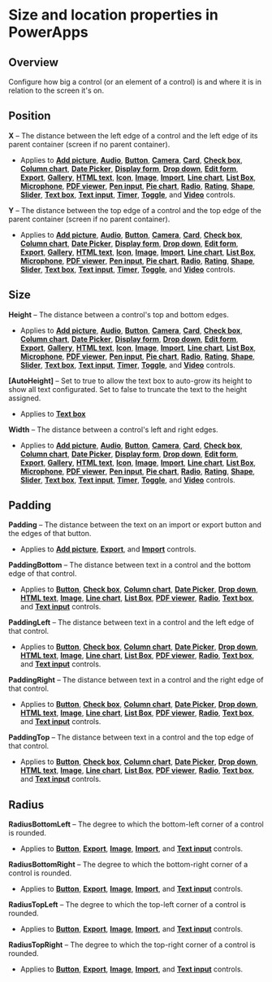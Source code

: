 <properties
    pageTitle="Size and location properties | Microsoft PowerApps"
    description="Reference material for properties such as Height and Width"
    services=""
    suite="powerapps"
    documentationCenter="na"
    authors="gregli-msft"
    manager="anneta"
    editor=""
    tags=""/>

<tags
   ms.service="powerapps"
   ms.devlang="na"
   ms.topic="article"
   ms.tgt_pltfrm="na"
   ms.workload="na"
   ms.date="10/25/2016"
   ms.author="gregli"/>

# Size and location properties in PowerApps #

## Overview ##
Configure how big a control (or an element of a control) is and where it is in relation to the screen it's on.

## Position ##

**X** – The distance between the left edge of a control and the left edge of its parent container (screen if no parent container).

- Applies to **[Add picture](control-add-picture.md)**, **[Audio](control-audio-video.md)**, **[Button](control-button.md)**, **[Camera](control-camera.md)**, **[Card](control-card.md)**, **[Check box](control-check-box.md)**, **[Column chart](control-column-line-chart.md)**, **[Date Picker](control-date-picker.md)**, **[Display form](control-form-detail.md)**, **[Drop down](control-drop-down.md)**, **[Edit form](control-form-detail.md)**, **[Export](control-export-import.md)**, **[Gallery](control-gallery.md)**, **[HTML text](control-html-text.md)**, **[Icon](control-shapes-icons.md)**, **[Image](control-image.md)**, **[Import](control-export-import.md)**, **[Line chart](control-column-line-chart.md)**, **[List Box](control-list-box.md)**, **[Microphone](control-microphone.md)**, **[PDF viewer](control-pdf-viewer.md)**, **[Pen input](control-pen-input.md)**, **[Pie chart](control-pie-chart.md)**, **[Radio](control-radio.md)**, **[Rating](control-rating.md)**, **[Shape](control-shapes-icons.md)**, **[Slider](control-slider.md)**, **[Text box](control-text-box.md)**, **[Text input](control-text-input.md)**, **[Timer](control-timer.md)**, **[Toggle](control-toggle.md)**, and **[Video](control-audio-video.md)** controls.

**Y** – The distance between the top edge of a control and the top edge of the parent container (screen if no parent container).

- Applies to **[Add picture](control-add-picture.md)**, **[Audio](control-audio-video.md)**, **[Button](control-button.md)**, **[Camera](control-camera.md)**, **[Card](control-card.md)**, **[Check box](control-check-box.md)**, **[Column chart](control-column-line-chart.md)**, **[Date Picker](control-date-picker.md)**, **[Display form](control-form-detail.md)**, **[Drop down](control-drop-down.md)**, **[Edit form](control-form-detail.md)**, **[Export](control-export-import.md)**, **[Gallery](control-gallery.md)**, **[HTML text](control-html-text.md)**, **[Icon](control-shapes-icons.md)**, **[Image](control-image.md)**, **[Import](control-export-import.md)**, **[Line chart](control-column-line-chart.md)**, **[List Box](control-list-box.md)**, **[Microphone](control-microphone.md)**, **[PDF viewer](control-pdf-viewer.md)**, **[Pen input](control-pen-input.md)**, **[Pie chart](control-pie-chart.md)**, **[Radio](control-radio.md)**, **[Rating](control-rating.md)**, **[Shape](control-shapes-icons.md)**, **[Slider](control-slider.md)**, **[Text box](control-text-box.md)**, **[Text input](control-text-input.md)**, **[Timer](control-timer.md)**, **[Toggle](control-toggle.md)**, and **[Video](control-audio-video.md)** controls.

## Size ##

**Height** – The distance between a control's top and bottom edges.

- Applies to **[Add picture](control-add-picture.md)**, **[Audio](control-audio-video.md)**, **[Button](control-button.md)**, **[Camera](control-camera.md)**, **[Card](control-card.md)**, **[Check box](control-check-box.md)**, **[Column chart](control-column-line-chart.md)**, **[Date Picker](control-date-picker.md)**, **[Display form](control-form-detail.md)**, **[Drop down](control-drop-down.md)**, **[Edit form](control-form-detail.md)**, **[Export](control-export-import.md)**, **[Gallery](control-gallery.md)**, **[HTML text](control-html-text.md)**, **[Icon](control-shapes-icons.md)**, **[Image](control-image.md)**, **[Import](control-export-import.md)**, **[Line chart](control-column-line-chart.md)**, **[List Box](control-list-box.md)**, **[Microphone](control-microphone.md)**, **[PDF viewer](control-pdf-viewer.md)**, **[Pen input](control-pen-input.md)**, **[Pie chart](control-pie-chart.md)**, **[Radio](control-radio.md)**, **[Rating](control-rating.md)**, **[Shape](control-shapes-icons.md)**, **[Slider](control-slider.md)**, **[Text box](control-text-box.md)**, **[Text input](control-text-input.md)**, **[Timer](control-timer.md)**, **[Toggle](control-toggle.md)**, and **[Video](control-audio-video.md)** controls.

**[AutoHeight]** – Set to true to allow the text box to auto-grow its height to show all text configurated. Set to false to truncate the text to the height assigned.
- Applies to **[Text box](control-text-box.md)**

**Width** – The distance between a control's left and right edges.

- Applies to **[Add picture](control-add-picture.md)**, **[Audio](control-audio-video.md)**, **[Button](control-button.md)**, **[Camera](control-camera.md)**, **[Card](control-card.md)**, **[Check box](control-check-box.md)**, **[Column chart](control-column-line-chart.md)**, **[Date Picker](control-date-picker.md)**, **[Display form](control-form-detail.md)**, **[Drop down](control-drop-down.md)**, **[Edit form](control-form-detail.md)**, **[Export](control-export-import.md)**, **[Gallery](control-gallery.md)**, **[HTML text](control-html-text.md)**, **[Icon](control-shapes-icons.md)**, **[Image](control-image.md)**, **[Import](control-export-import.md)**, **[Line chart](control-column-line-chart.md)**, **[List Box](control-list-box.md)**, **[Microphone](control-microphone.md)**, **[PDF viewer](control-pdf-viewer.md)**, **[Pen input](control-pen-input.md)**, **[Pie chart](control-pie-chart.md)**, **[Radio](control-radio.md)**, **[Rating](control-rating.md)**, **[Shape](control-shapes-icons.md)**, **[Slider](control-slider.md)**, **[Text box](control-text-box.md)**, **[Text input](control-text-input.md)**, **[Timer](control-timer.md)**, **[Toggle](control-toggle.md)**, and **[Video](control-audio-video.md)** controls.

## Padding ##

**Padding** – The distance between the text on an import or export button and the edges of that button.

- Applies to **[Add picture](control-add-picture.md)**, **[Export](control-export-import.md)**, and **[Import](control-export-import.md)** controls.

**PaddingBottom** – The distance between text in a control and the bottom edge of that control.

- Applies to **[Button](control-button.md)**, **[Check box](control-check-box.md)**, **[Column chart](control-column-line-chart.md)**, **[Date Picker](control-date-picker.md)**, **[Drop down](control-drop-down.md)**, **[HTML text](control-html-text.md)**, **[Image](control-image.md)**, **[Line chart](control-column-line-chart.md)**, **[List Box](control-list-box.md)**, **[PDF viewer](control-pdf-viewer.md)**, **[Radio](control-radio.md)**, **[Text box](control-text-box.md)**, and **[Text input](control-text-input.md)** controls.

**PaddingLeft** – The distance between text in a control and the left edge of that control.

- Applies to **[Button](control-button.md)**, **[Check box](control-check-box.md)**, **[Column chart](control-column-line-chart.md)**, **[Date Picker](control-date-picker.md)**, **[Drop down](control-drop-down.md)**, **[HTML text](control-html-text.md)**, **[Image](control-image.md)**, **[Line chart](control-column-line-chart.md)**, **[List Box](control-list-box.md)**, **[PDF viewer](control-pdf-viewer.md)**, **[Radio](control-radio.md)**, **[Text box](control-text-box.md)**, and **[Text input](control-text-input.md)** controls.

**PaddingRight** – The distance between text in a control and the right edge of that control.

- Applies to **[Button](control-button.md)**, **[Check box](control-check-box.md)**, **[Column chart](control-column-line-chart.md)**, **[Date Picker](control-date-picker.md)**, **[Drop down](control-drop-down.md)**, **[HTML text](control-html-text.md)**, **[Image](control-image.md)**, **[Line chart](control-column-line-chart.md)**, **[List Box](control-list-box.md)**, **[PDF viewer](control-pdf-viewer.md)**, **[Radio](control-radio.md)**, **[Text box](control-text-box.md)**, and **[Text input](control-text-input.md)** controls.

**PaddingTop** – The distance between text in a control and the top edge of that control.

- Applies to **[Button](control-button.md)**, **[Check box](control-check-box.md)**, **[Column chart](control-column-line-chart.md)**, **[Date Picker](control-date-picker.md)**, **[Drop down](control-drop-down.md)**, **[HTML text](control-html-text.md)**, **[Image](control-image.md)**, **[Line chart](control-column-line-chart.md)**, **[List Box](control-list-box.md)**, **[PDF viewer](control-pdf-viewer.md)**, **[Radio](control-radio.md)**, **[Text box](control-text-box.md)**, and **[Text input](control-text-input.md)** controls.

## Radius ##

**RadiusBottomLeft** – The degree to which the bottom-left corner of a control is rounded.

- Applies to **[Button](control-button.md)**, **[Export](control-export-import.md)**, **[Image](control-image.md)**, **[Import](control-export-import.md)**, and **[Text input](control-text-input.md)** controls.

**RadiusBottomRight** – The degree to which the bottom-right corner of a control is rounded.

- Applies to **[Button](control-button.md)**, **[Export](control-export-import.md)**, **[Image](control-image.md)**, **[Import](control-export-import.md)**, and **[Text input](control-text-input.md)** controls.

**RadiusTopLeft** – The degree to which the top-left corner of a control is rounded.

- Applies to **[Button](control-button.md)**, **[Export](control-export-import.md)**, **[Image](control-image.md)**, **[Import](control-export-import.md)**, and **[Text input](control-text-input.md)** controls.

**RadiusTopRight** – The degree to which the top-right corner of a control is rounded.

- Applies to **[Button](control-button.md)**, **[Export](control-export-import.md)**, **[Image](control-image.md)**, **[Import](control-export-import.md)**, and **[Text input](control-text-input.md)** controls.
